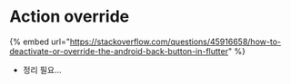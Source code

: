 # Action override

{% embed url="https://stackoverflow.com/questions/45916658/how-to-deactivate-or-override-the-android-back-button-in-flutter" %}

* 정리 필요...



